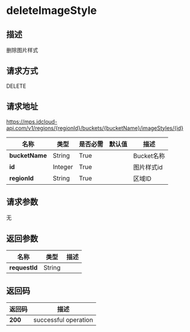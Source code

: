 # deleteImageStyle


## 描述
删除图片样式

## 请求方式
DELETE

## 请求地址
https://mps.jdcloud-api.com/v1/regions/{regionId}/buckets/{bucketName}/imageStyles/{id}

|名称|类型|是否必需|默认值|描述|
|---|---|---|---|---|
|**bucketName**|String|True| |Bucket名称|
|**id**|Integer|True| |图片样式id|
|**regionId**|String|True| |区域ID|

## 请求参数
无


## 返回参数
|名称|类型|描述|
|---|---|---|
|**requestId**|String| |



## 返回码
|返回码|描述|
|---|---|
|**200**|successful operation|
